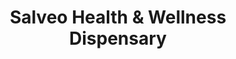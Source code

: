 ---
title: "Salveo Health & Wellness Dispensary"
url: /canton/salveo-health-and-wellness-dispensary/
shop: cannabis
---